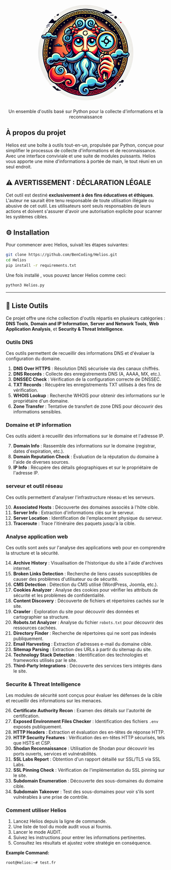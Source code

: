 <h1 align="center">
  <a href="">
    <picture>
      <source height="220" media="(prefers-color-scheme: white)" srcset="https://i.imgur.com/nGEReZh.png">
      <img height="300" alt="Helios" src="./HELIOS_LOGO.png" style="border-radius: 100%;">
    </picture>
  </a>
  <br>
</h1>
<p align="center">
   Un ensemble d'outils basé sur Python pour la collecte d'informations et la <br>reconnaissance
</p>

## À propos du projet

Helios est une boîte à outils tout-en-un, propulsée par Python, conçue pour simplifier le processus de collecte d'informations et de reconnaissance. Avec une interface conviviale et une suite de modules puissants.
Helios vous apporte une mine d'informations à portée de main, le tout réuni en un seul endroit.

## ⚠️ AVERTISSEMENT : DÉCLARATION LÉGALE

Cet outil est destiné **exclusivement à des fins éducatives et éthiques**. L'auteur ne saurait être tenu responsable de toute utilisation illégale ou abusive de cet outil. Les utilisateurs sont seuls responsables de leurs actions et doivent s'assurer d'avoir une autorisation explicite pour scanner les systèmes cibles.



## ⚙️ Installation

Pour commencer avec Helios, suivait les étapes suivantes:

```bash
git clone https://github.com/BenCoding/Helios.git
cd Helios
pip install -r requirements.txt
```

Une fois installé , vous pouvez lancer Helios comme ceci:

```bash
python3 Helios.py
```

---

## 📖 Liste Outils

Ce projet offre une riche collection d'outils répartis en plusieurs catégories : **DNS Tools**, **Domain and IP Information**, **Server and Network Tools**, **Web Application Analysis**, et **Security & Threat Intelligence**.

### Outils DNS

Ces outils permettent de recueillir des informations DNS et d'évaluer la configuration du domaine.

1. **DNS Over HTTPS** : Résolution DNS sécurisée via des canaux chiffrés.
2. **DNS Records** : Collecte des enregistrements DNS (A, AAAA, MX, etc.).
3. **DNSSEC Check** : Vérification de la configuration correcte de DNSSEC.
4. **TXT Records** : Récupère les enregistrements TXT utilisés à des fins de vérification.
5. **WHOIS Lookup** : Recherche WHOIS pour obtenir des informations sur le propriétaire d'un domaine.
6. **Zone Transfer** : Tentative de transfert de zone DNS pour découvrir des informations sensibles.

### Domaine et IP information

Ces outils aident à recueillir des informations sur le domaine et l'adresse IP.

7. **Domain Info** : Rassemble des informations sur le domaine (registrar, dates d'expiration, etc.).
8. **Domain Reputation Check** : Évaluation de la réputation du domaine à l'aide de diverses sources.
9. **IP Info** : Récupère des détails géographiques et sur le propriétaire de l'adresse IP.

### serveur et outil réseau

Ces outils permettent d'analyser l'infrastructure réseau et les serveurs.

10. **Associated Hosts** : Découverte des domaines associés à l'hôte cible.
11. **Server Info** : Extraction d'informations clés sur le serveur.
12. **Server Location** : Identification de l'emplacement physique du serveur.
13. **Traceroute** : Trace l'itinéraire des paquets jusqu'à la cible.

### Analyse application web

Ces outils sont axés sur l'analyse des applications web pour en comprendre la structure et la sécurité.

14. **Archive History** : Visualisation de l'historique du site à l'aide d'archives internet.
15. **Broken Links Detection** : Recherche de liens cassés susceptibles de causer des problèmes d'utilisateur ou de sécurité.
16. **CMS Detection** : Détection du CMS utilisé (WordPress, Joomla, etc.).
17. **Cookies Analyzer** : Analyse des cookies pour vérifier les attributs de sécurité et les problèmes de confidentialité.
18. **Content Discovery** : Découverte de fichiers et répertoires cachés sur le site.
19. **Crawler** : Exploration du site pour découvrir des données et cartographier sa structure.
20. **Robots.txt Analyzer** : Analyse du fichier `robots.txt` pour découvrir des ressources cachées.
21. **Directory Finder** : Recherche de répertoires qui ne sont pas indexés publiquement.
22. **Email Harvesting** : Extraction d'adresses e-mail du domaine cible.
23. **Sitemap Parsing** : Extraction des URLs à partir du sitemap du site.
24. **Technology Stack Detection** : Identification des technologies et frameworks utilisés par le site.
25. **Third-Party Integrations** : Découverte des services tiers intégrés dans le site.

### Securite & Threat Intelligence

Les modules de sécurité sont conçus pour évaluer les défenses de la cible et recueillir des informations sur les menaces.

26. **Certificate Authority Recon** : Examen des détails sur l'autorité de certification.
27. **Exposed Environment Files Checker** : Identification des fichiers `.env` exposés publiquement.
28. **HTTP Headers** : Extraction et évaluation des en-têtes de réponse HTTP.
29. **HTTP Security Features** : Vérification des en-têtes HTTP sécurisés, tels que HSTS et CSP.
30. **Shodan Reconnaissance** : Utilisation de Shodan pour découvrir les ports ouverts, services et vulnérabilités.
31. **SSL Labs Report** : Obtention d'un rapport détaillé sur SSL/TLS via SSL Labs.
32. **SSL Pinning Check** : Vérification de l'implémentation du SSL pinning sur le site.
33. **Subdomain Enumeration** : Découverte des sous-domaines du domaine cible.
34. **Subdomain Takeover** : Test des sous-domaines pour voir s'ils sont vulnérables à une prise de contrôle.

### Comment utiliser Helios

1. Lancez Helios depuis la ligne de commande.
2. Une liste de tool du mode audit vous ai fournis.
3. Lancer le mode AUDIT.
4. Suivez les instructions pour entrer les informations pertinentes.
5. Consultez les résultats et ajustez votre stratégie en conséquence.

**Example Command:**

```bash
root@Helios:~# test.fr
